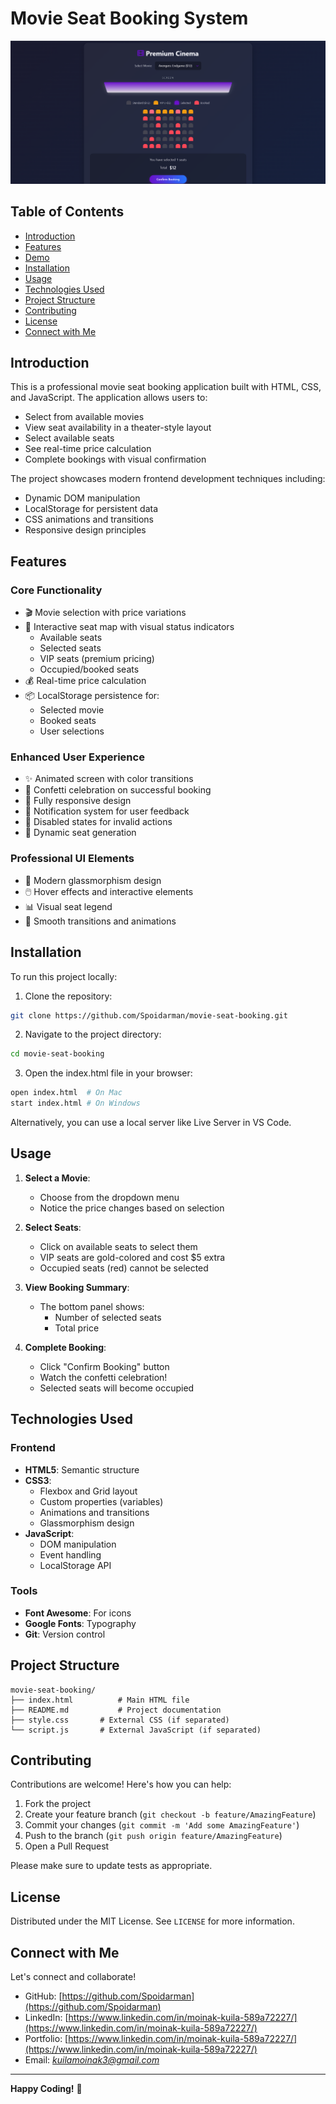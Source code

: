 # Movie Seat Booking System

![Project Screenshot](./screenshot.png)

## Table of Contents
- [Introduction](#introduction)
- [Features](#features)
- [Demo](#demo)
- [Installation](#installation)
- [Usage](#usage)
- [Technologies Used](#technologies-used)
- [Project Structure](#project-structure)
- [Contributing](#contributing)
- [License](#license)
- [Connect with Me](#connect-with-me)

## Introduction

This is a professional movie seat booking application built with HTML, CSS, and JavaScript. The application allows users to:
- Select from available movies
- View seat availability in a theater-style layout
- Select available seats
- See real-time price calculation
- Complete bookings with visual confirmation

The project showcases modern frontend development techniques including:
- Dynamic DOM manipulation
- LocalStorage for persistent data
- CSS animations and transitions
- Responsive design principles

## Features

### Core Functionality
- 🎬 Movie selection with price variations
- 💺 Interactive seat map with visual status indicators
  - Available seats
  - Selected seats
  - VIP seats (premium pricing)
  - Occupied/booked seats
- 💰 Real-time price calculation
- 📦 LocalStorage persistence for:
  - Selected movie
  - Booked seats
  - User selections

### Enhanced User Experience
- ✨ Animated screen with color transitions
- 🎉 Confetti celebration on successful booking
- 📱 Fully responsive design
- 🔔 Notification system for user feedback
- 🛑 Disabled states for invalid actions
- 🔄 Dynamic seat generation

### Professional UI Elements
- 🎨 Modern glassmorphism design
- 🖱️ Hover effects and interactive elements
- 📊 Visual seat legend
- 🔄 Smooth transitions and animations

## Installation

To run this project locally:

1. Clone the repository:
```bash
git clone https://github.com/Spoidarman/movie-seat-booking.git
```

2. Navigate to the project directory:
```bash
cd movie-seat-booking
```

3. Open the index.html file in your browser:
```bash
open index.html  # On Mac
start index.html # On Windows
```

Alternatively, you can use a local server like Live Server in VS Code.

## Usage

1. **Select a Movie**:
   - Choose from the dropdown menu
   - Notice the price changes based on selection

2. **Select Seats**:
   - Click on available seats to select them
   - VIP seats are gold-colored and cost $5 extra
   - Occupied seats (red) cannot be selected

3. **View Booking Summary**:
   - The bottom panel shows:
     - Number of selected seats
     - Total price

4. **Complete Booking**:
   - Click "Confirm Booking" button
   - Watch the confetti celebration!
   - Selected seats will become occupied

## Technologies Used

### Frontend
- **HTML5**: Semantic structure
- **CSS3**:
  - Flexbox and Grid layout
  - Custom properties (variables)
  - Animations and transitions
  - Glassmorphism design
- **JavaScript**:
  - DOM manipulation
  - Event handling
  - LocalStorage API

### Tools
- **Font Awesome**: For icons
- **Google Fonts**: Typography
- **Git**: Version control

## Project Structure

```
movie-seat-booking/
├── index.html          # Main HTML file
├── README.md           # Project documentation
├── style.css       # External CSS (if separated)
└── script.js       # External JavaScript (if separated)
```

## Contributing

Contributions are welcome! Here's how you can help:

1. Fork the project
2. Create your feature branch (`git checkout -b feature/AmazingFeature`)
3. Commit your changes (`git commit -m 'Add some AmazingFeature'`)
4. Push to the branch (`git push origin feature/AmazingFeature`)
5. Open a Pull Request

Please make sure to update tests as appropriate.

## License

Distributed under the MIT License. See `LICENSE` for more information.

## Connect with Me

Let's connect and collaborate!

- GitHub: [https://github.com/Spoidarman](https://github.com/Spoidarman)
- LinkedIn: [https://www.linkedin.com/in/moinak-kuila-589a72227/](https://www.linkedin.com/in/moinak-kuila-589a72227/)
- Portfolio: [https://www.linkedin.com/in/moinak-kuila-589a72227/](https://www.linkedin.com/in/moinak-kuila-589a72227/)
- Email: *kuilamoinak3@gmail.com*

---

**Happy Coding!** 🚀
